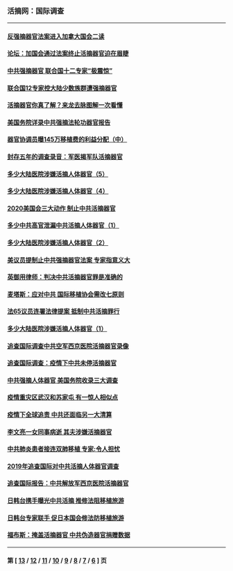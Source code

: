 ### 活摘网：国际调查
---
#### [反强摘器官法案进入加拿大国会二读](../../pages/nf5947/n13033450.md?07120430) 
#### [论坛：加国会通过法案终止活摘器官迫在眉睫](../../pages/nf5947/n13029839.md?07120430) 
#### [中共强摘器官 联合国十二专家“极震惊”](../../pages/nf5947/n13024313.md?07120430) 
#### [联合国12专家控大陆少数族群遭强摘器官](../../pages/nf5947/n13023877.md?07120430) 
#### [活摘器官你真了解？来龙去脉图解一次看懂](../../pages/nf5947/n13013820.md?07120430) 
#### [美国务院详录中共强摘法轮功器官报告](../../pages/nf5947/n12944519.md?07120430) 
#### [器官协调员曝145万移植费的利益分配（中）](../../pages/nf5947/n12894547.md?07120430) 
#### [封存五年的调查录音：军医揭军队活摘器官](../../pages/nf5947/n12798692.md?07120430) 
#### [多少大陆医院涉嫌活摘人体器官（5）](../../pages/nf5947/n12768383.md?07120430) 
#### [多少大陆医院涉嫌活摘人体器官（4）](../../pages/nf5947/n12664434.md?07120430) 
#### [2020美国会三大动作 制止中共活摘器官](../../pages/nf5947/n12682004.md?07120430) 
#### [多少中共高官泄漏中共活摘人体器官（1）](../../pages/nf5947/n12671234.md?07120430) 
#### [多少大陆医院涉嫌活摘人体器官（2）](../../pages/nf5947/n12655589.md?07120430) 
#### [美议员提制止中共强摘器官法案 专家指意义大](../../pages/nf5947/n12630561.md?07120430) 
#### [英御用律师：判决中共活摘器官罪是准确的](../../pages/nf5947/n12580740.md?07120430) 
#### [麦塔斯：应对中共 国际移植协会需改七原则](../../pages/nf5947/n12514711.md?07120430) 
#### [法65议员连署法律提案 抵制中共活摘罪行](../../pages/nf5947/n12437047.md?07120430) 
#### [多少大陆医院涉嫌活摘人体器官（1）](../../pages/nf5947/n12414284.md?07120430) 
#### [追查国际调查中共空军西京医院活摘器官录像](../../pages/nf5947/n12348837.md?07120430) 
#### [追查国际调查：疫情下中共未停活摘器官](../../pages/nf5947/n12273415.md?07120430) 
#### [中共强摘人体器官 美国务院收录三大调查](../../pages/nf5947/n12181488.md?07120430) 
#### [疫情重灾区武汉和苏家屯 有一惊人相似点](../../pages/nf5947/n12150824.md?07120430) 
#### [疫情下全球追责 中共还面临另一大清算](../../pages/nf5947/n12070397.md?07120430) 
#### [李文亮一女同事病逝 其夫涉嫌活摘器官](../../pages/nf5947/n11957882.md?07120430) 
#### [中共肺炎患者接连双肺移植 专家:令人担忧](../../pages/nf5947/n11945516.md?07120430) 
#### [2019年追查国际对中共活摘人体器官调查](../../pages/nf5947/n11917733.md?07120430) 
#### [追查国际报告：中共解放军西京医院活摘器官](../../pages/nf5947/n11838359.md?07120430) 
#### [日韩台携手曝光中共活摘 推修法阻移植旅游](../../pages/nf5947/n11712046.md?07120430) 
#### [日韩台专家联手 促日本国会修法防移植旅游](../../pages/nf5947/n11708887.md?07120430) 
#### [福布斯：掩盖活摘器官 中共伪造器官捐赠数据](../../pages/nf5947/n11669316.md?07120430) 

---
#### 第 [ [13](./13.md?07120430) / [12](./12.md?07120430) / [11](./11.md?07120430) / [10](./10.md?07120430) / [9](./9.md?07120430) / [8](./8.md?07120430) / [7](./7.md?07120430) / [6](./6.md?07120430) ] 页
